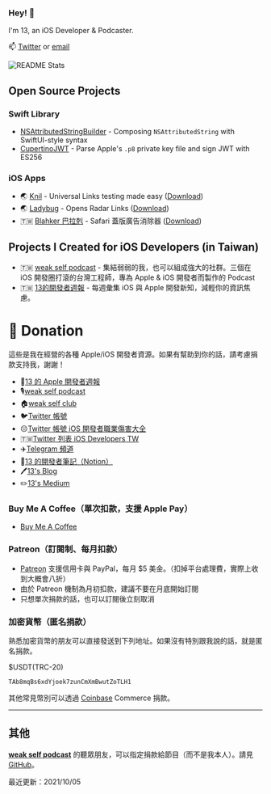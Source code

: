 ### Hey! 👋

I'm 13, an iOS Developer & Podcaster. 

📫 [Twitter](https://twitter.com/@ethanhuang13) or [email](mailto:eh13@hey.com)

![README Stats](https://github-readme-stats.vercel.app/api?username=ethanhuang13&show_icons=true&hide_title=true&count_private=true)

## Open Source Projects

### Swift Library

- [NSAttributedStringBuilder](https://github.com/ethanhuang13/NSAttributedStringBuilder) - Composing `NSAttributedString` with SwiftUI-style syntax
- [CupertinoJWT](https://github.com/ethanhuang13/CupertinoJWT) - Parse Apple's `.p8` private key file and sign JWT with ES256

### iOS Apps

- 🌏 [Knil](https://github.com/ethanhuang13/knil) - Universal Links testing made easy ([Download](https://itunes.apple.com/us/app/knil-universal-link-testing/id1195310358?l=zh&ls=1&mt=8&ct=13h.tw))
- 🌏 [Ladybug](https://github.com/ethanhuang13/ladybug) - Opens Radar Links ([Download](https://itunes.apple.com/us/app/ladybug-handles-radar-links/id1402968134?l=zh&ls=1&mt=8&ct=13h.tw))
- 🇹🇼 [Blahker 巴拉剋](https://github.com/ethanhuang13/blahker) - Safari 蓋版廣告消除器 ([Download](http://bit.ly/blahker))

## Projects I Created for iOS Developers (in Taiwan)

- 🇹🇼 [weak self podcast](https://weakself.dev) - 集結弱弱的我，也可以組成強大的社群。三個在 iOS 開發圈打滾的台灣工程師，專為 Apple & iOS 開發者而製作的 Podcast
- 🇹🇼 [13的開發者週報](https://ethanhuang13.substack.com) - 每週彙集 iOS 與 Apple 開發新知，減輕你的資訊焦慮。

# 🙏 Donation

這些是我在經營的各種 Apple/iOS 開發者資源。如果有幫助到你的話，請考慮捐款支持我，謝謝！

- 📰[13 的 Apple 開發者週報](https://ethanhuang13.substack.com/)
- 🎙[weak self podcast](https://weakself.dev/)
- 🏠[weak self club](https://www.joinclubhouse.com/club/weak-self-podcast)
- 🐦[Twitter 帳號](https://twitter.com/ethanhuang13)
- 😔[Twitter 帳號 iOS 開發者職業傷害大全](https://twitter.com/1star_therapist)
- 🇹🇼[Twitter 列表 iOS Developers TW](https://twitter.com/ethanhuang13/lists/ios-developers-tw)
- ✈️[Telegram 頻道](https://t.me/ethanhuang13_iOS)
- 📙[13 的開發者筆記（Notion）](https://www.notion.so/ethanhuang13/5468d0f06078406eb6602fecda2d3f42?v=b6bdfeec54014e8181c6801347df15e4)
- 🖊[13's Blog](https://13h.tw)
- ✏️[13's Medium](https://medium.com/@ethanhuang13)

### Buy Me A Coffee（單次扣款，支援 Apple Pay）
- [Buy Me A Coffee](https://www.buymeacoffee.com/ethanhuang13)

### Patreon（訂閱制、每月扣款）

- [Patreon](https://www.patreon.com/ethanhuang13) 支援信用卡與 PayPal，每月 $5 美金。（扣掉平台處理費，實際上收到大概會八折）
- 由於 Patreon 機制為月初扣款，建議不要在月底開始訂閱
- 只想單次捐款的話，也可以訂閱後立刻取消

### 加密貨幣（匿名捐款）

熟悉加密貨幣的朋友可以直接發送到下列地址。如果沒有特別跟我說的話，就是匿名捐款。

$USDT(TRC-20)
```
TAb8mqBs6xdYjoek7zunCmXmBwutZoTLH1
```

其他常見幣別可以透過 [Coinbase](https://commerce.coinbase.com/checkout/383d5737-5043-4e21-bbec-c44fc81f79c9) Commerce 捐款。

---

## 其他 

**[weak self podcast](https://weakself.dev)** 的聽眾朋友，可以指定捐款給節目（而不是我本人）。請見 [GitHub](https://github.com/weakselfpodcast/weakselfpodcast.github.io/blob/master/README.md)。

最近更新：2021/10/05
